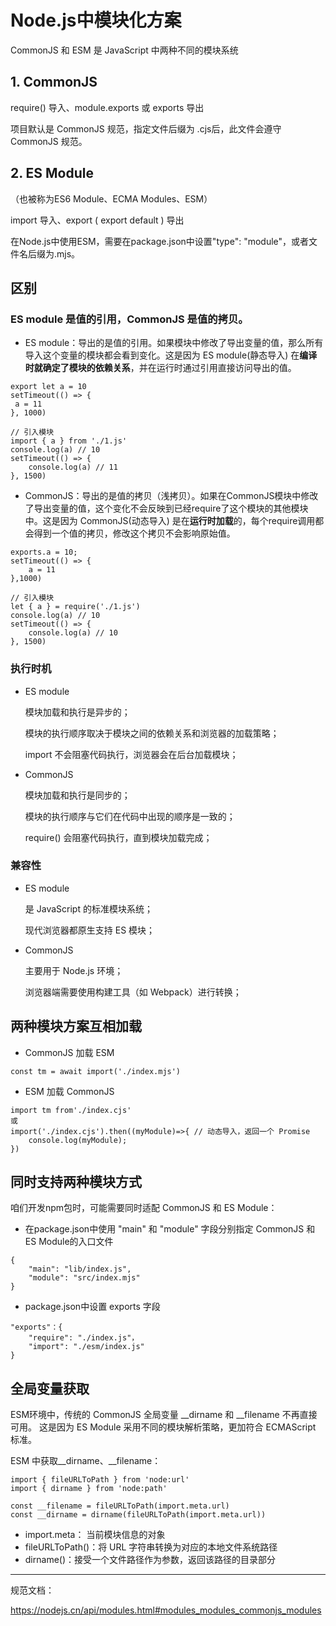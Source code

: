 # Node.js中模块化方案

CommonJS 和 ESM 是 JavaScript 中两种不同的模块系统

## 1. CommonJS

require() 导入、module.exports 或 exports 导出

项目默认是 CommonJS 规范，指定文件后缀为 .cjs后，此文件会遵守CommonJS 规范。

## 2. ES Module
（也被称为ES6 Module、ECMA Modules、ESM）

import 导入、export ( export default ) 导出

在Node.js中使用ESM，需要在package.json中设置"type": "module"，或者文件名后缀为.mjs。


## 区别

### ES module 是值的引用，CommonJS 是值的拷贝。
- ‌ES module‌：导出的是值的引用。如果模块中修改了导出变量的值，那么所有导入这个变量的模块都会看到变化。这是因为 ES module(静态导入) 在**编译时就确定了模块的依赖关系**，并在运行时通过引用直接访问导出的值‌。
```
export let a = 10
setTimeout(() => {
 a = 11
}, 1000)

// 引入模块
import { a } from './1.js'
console.log(a) // 10
setTimeout(() => {
    console.log(a) // 11
}, 1500)
```
- ‌CommonJS‌：导出的是值的拷贝（浅拷贝）。如果在CommonJS模块中修改了导出变量的值，这个变化不会反映到已经require了这个模块的其他模块中。这是因为 CommonJS(动态导入) 是在**运行时加载**的，每个require调用都会得到一个值的拷贝，修改这个拷贝不会影响原始值‌。
```
exports.a = 10;
setTimeout(() => {
    a = 11
},1000)

// 引入模块
let { a } = require('./1.js')
console.log(a) // 10
setTimeout(() => {
    console.log(a) // 10
}, 1500)
```
### 执行时机
- ES module

    模块加载和执行是异步的；

    模块的执行顺序取决于模块之间的依赖关系和浏览器的加载策略；

    import 不会阻塞代码执行，浏览器会在后台加载模块；

- ‌CommonJS

    模块加载和执行是同步的；

    模块的执行顺序与它们在代码中出现的顺序是一致的；

    require() 会阻塞代码执行，直到模块加载完成；

### 兼容性
- ES module

    是 JavaScript 的标准模块系统；

    现代浏览器都原生支持 ES 模块；

- ‌CommonJS

    主要用于 Node.js 环境；

    浏览器端需要使用构建工具（如 Webpack）进行转换；


## 两种模块方案互相加载

- CommonJS 加载  ESM
```
const tm = await import('./index.mjs')
```

- ESM 加载 CommonJS
```
import tm from'./index.cjs'
或
import('./index.cjs').then((myModule)=>{ // 动态导入，返回一个 Promise
    console.log(myModule);
})
```
<!-- <small>ESM模块会静态分析，而 CommonJS 模块的代码是无法进行静态分析的，所以只能整体加载。</small> -->

## 同时支持两种模块方式

咱们开发npm包时，可能需要同时适配 CommonJS 和 ES Module：

- 在package.json中使用 "main" 和 "module" 字段分别指定 CommonJS 和 ES Module的入口文件
```
{
    "main": "lib/index.js",
    "module": "src/index.mjs"
}
```
- package.json中设置 exports 字段
```
"exports"：{ 
    "require": "./index.js"，
    "import": "./esm/index.js"
}
```

## 全局变量获取

ESM环境中，传统的 CommonJS 全局变量 __dirname 和 __filename 不再直接可用。
这是因为 ES Module 采用不同的模块解析策略，更加符合 ECMAScript 标准。

ESM 中获取__dirname、__filename：
```
import { fileURLToPath } from 'node:url'
import { dirname } from 'node:path'

const __filename = fileURLToPath(import.meta.url)
const __dirname = dirname(fileURLToPath(import.meta.url))
```
- import.meta： 当前模块信息的对象
- fileURLToPath()：将 URL 字符串转换为对应的本地文件系统路径
- dirname()：接受一个文件路径作为参数，返回该路径的目录部分

---
规范文档：

https://nodejs.cn/api/modules.html#modules_modules_commonjs_modules

